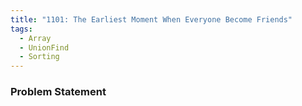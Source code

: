 ```yaml
---
title: "1101: The Earliest Moment When Everyone Become Friends"
tags:
  - Array
  - UnionFind
  - Sorting
---
```

### Problem Statement

